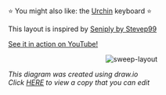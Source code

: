 ⭐ You might also like: the [Urchin](https://github.com/duckyb/urchin) keyboard ⭐

This layout is inspired by [Seniply by Stevep99](https://stevep99.github.io/seniply/)

[See it in action on YouTube!](https://youtu.be/IZ83uU0ltaE)
<div align="center">
  
  ![sweep-layout](https://user-images.githubusercontent.com/27895007/185715593-69f9f981-ae17-4788-b2a8-d1360c65622a.svg)

</div>

*This diagram was created using draw.io*  
*Click [HERE](https://viewer.diagrams.net/?tags=%7B%7D&highlight=0000ff&edit=_blank&layers=1&nav=1&title=sweep-layout.drawio#Uhttps%3A%2F%2Fdrive.google.com%2Fuc%3Fid%3D1eJrqAJkoFiEjM5GZY4EuauVtp0VhaR0j%26export%3Ddownload) to view a copy that you can edit*

